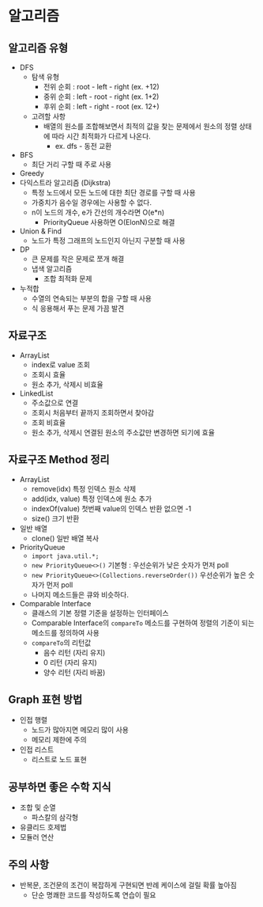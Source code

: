 # 알고리즘

## 알고리즘 유형

- DFS
    - 탐색 유형
        - 전위 순회 : root - left - right (ex. +12)
        - 중위 순회 : left - root - right (ex. 1+2)
        - 후위 순회 : left - right - root (ex. 12+)
    - 고려할 사항
        - 배열의 원소를 조합해보면서 최적의 값을 찾는 문제에서 원소의 정렬 상태에 따라 시간 최적화가 다르게 나온다.
            - ex. dfs - 동전 교환
- BFS
    - 최단 거리 구할 때 주로 사용
- Greedy
- 다익스트라 알고리즘 (Dijkstra)
    - 특정 노드에서 모든 노드에 대한 최단 경로를 구할 때 사용
    - 가중치가 음수일 경우에는 사용할 수 없다.
    - n이 노드의 개수, e가 간선의 개수라면 O(e*n)
        - PriorityQueue 사용하면 O(ElonN)으로 해결
- Union & Find
    - 노드가 특정 그래프의 노드인지 아닌지 구분할 때 사용
- DP
    - 큰 문제를 작은 문제로 쪼개 해결
    - 냅색 알고리즘
        - 조합 최적화 문제
- 누적합
    - 수열의 연속되는 부분의 합을 구할 때 사용
    - 식 응용해서 푸는 문제 가끔 발견

## 자료구조

- ArrayList
    - index로 value 조회
    - 조회시 효율
    - 원소 추가, 삭제시 비효율
- LinkedList
    - 주소값으로 연결
    - 조회시 처음부터 끝까지 조회하면서 찾아감
    - 조회 비효율
    - 원소 추가, 삭제시 연결된 원소의 주소값만 변경하면 되기에 효율

## 자료구조 Method 정리

- ArrayList
    - remove(idx) 특정 인덱스 원소 삭제
    - add(idx, value) 특정 인덱스에 원소 추가
    - indexOf(value) 첫번째 value의 인덱스 반환 없으면 -1
    - size() 크기 반환
- 일반 배열
    - clone() 일반 배열 복사
- PriorityQueue
    - `import java.util.*;`
    - `new PriorityQueue<>()` 기본형 : 우선순위가 낮은 숫자가 먼저 poll
    - `new PriorityQueue<>(Collections.reverseOrder())` 우선순위가 높은 숫자가 먼저 poll
    - 나머지 메소드들은 큐와 비슷하다.
- Comparable Interface
    - 클래스의 기본 정렬 기준을 설정하는 인터페이스
    - Comparable Interface의 `compareTo` 메소드를 구현하여 정렬의 기준이 되는 메소드를 정의하여 사용
    - `compareTo`의 리턴값
        - 음수 리턴 (자리 유지)
        - 0 리턴 (자리 유지)
        - 양수 리턴 (자리 바꿈)

## Graph 표현 방법

- 인접 행렬
    - 노드가 많아지면 메모리 많이 사용
    - 메모리 제한에 주의
- 인접 리스트
    - 리스트로 노드 표현

## 공부하면 좋은 수학 지식

- 조합 및 순열
    - 파스칼의 삼각형
- 유클리드 호제법
- 모듈러 연산

## 주의 사항

- 반복문, 조건문의 조건이 복잡하게 구현되면 반례 케이스에 걸릴 확률 높아짐
    - 단순 명쾌한 코드를 작성하도록 연습이 필요

